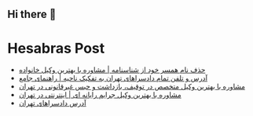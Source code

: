 ## Hi there 👋


# Hesabras Post

<!-- BLOG-POST-LIST:START -->
- [حذف نام همسر خود از شناسنامه | مشاوره با بهترین وکیل خانواده](https://hesabraslaw.com/blog/%D8%AD%D8%B0%D9%81-%D9%86%D8%A7%D9%85-%D9%87%D9%85%D8%B3%D8%B1-%D8%AE%D9%88%D8%AF-%D8%A7%D8%B2-%D8%B4%D9%86%D8%A7%D8%B3%D9%86%D8%A7%D9%85%D9%87-%D9%85%D8%B4%D8%A7%D9%88%D8%B1%D9%87-%D8%A8%D8%A7-%D8%A8%D9%87%D8%AA%D8%B1%DB%8C%D9%86-%D9%88%DA%A9%DB%8C%D9%84-%D8%AE%D8%A7%D9%86%D9%88%D8%A7%D8%AF%D9%87/)
- [آدرس و تلفن تمام دادسراهای تهران به تفکیک ناحیه | راهنمای جامع](https://hesabraslaw.com/blog/%D8%A2%D8%AF%D8%B1%D8%B3-%D9%88-%D8%AA%D9%84%D9%81%D9%86-%D8%AA%D9%85%D8%A7%D9%85-%D8%AF%D8%A7%D8%AF%D8%B3%D8%B1%D8%A7%D9%87%D8%A7%DB%8C-%D8%AA%D9%87%D8%B1%D8%A7%D9%86-%D8%A8%D9%87-%D8%AA%D9%81%DA%A9%DB%8C%DA%A9-%D9%86%D8%A7%D8%AD%DB%8C%D9%87-%D8%B1%D8%A7%D9%87%D9%86%D9%85%D8%A7%DB%8C-%D8%AC%D8%A7%D9%85%D8%B9/)
- [مشاوره با بهترین وکیل متخصص در توقیف، بازداشت و حبس غیرقانونی در تهران](https://hesabraslaw.com/blog/%D9%85%D8%B4%D8%A7%D9%88%D8%B1%D9%87-%D8%A8%D8%A7-%D8%A8%D9%87%D8%AA%D8%B1%DB%8C%D9%86-%D9%88%DA%A9%DB%8C%D9%84-%D9%85%D8%AA%D8%AE%D8%B5%D8%B5-%D8%AF%D8%B1-%D8%AA%D9%88%D9%82%DB%8C%D9%81-%D8%A8%D8%A7%D8%B2%D8%AF%D8%A7%D8%B4%D8%AA-%D9%88-%D8%AD%D8%A8%D8%B3-%D8%BA%DB%8C%D8%B1%D9%82%D8%A7%D9%86%D9%88%D9%86%DB%8C-%D8%AF%D8%B1-%D8%AA%D9%87%D8%B1%D8%A7%D9%86/)
- [مشاوره با بهترین وکیل جرایم رایانه ‌ای | اینترنتی در تهران](https://hesabraslaw.com/blog/%D9%85%D8%B4%D8%A7%D9%88%D8%B1%D9%87-%D8%A8%D8%A7-%D8%A8%D9%87%D8%AA%D8%B1%DB%8C%D9%86-%D9%88%DA%A9%DB%8C%D9%84-%D8%AC%D8%B1%D8%A7%DB%8C%D9%85-%D8%B1%D8%A7%DB%8C%D8%A7%D9%86%D9%87-%D8%A7%DB%8C-%D8%A7%DB%8C%D9%86%D8%AA%D8%B1%D9%86%D8%AA%DB%8C-%D8%AF%D8%B1-%D8%AA%D9%87%D8%B1%D8%A7%D9%86/)
- [آدرس دادسراهای تهران](https://www.elsalawyers.com/crime/%d8%a2%d8%af%d8%b1%d8%b3-%d8%af%d8%a7%d8%af%d8%b3%d8%b1%d8%a7%d9%87%d8%a7%db%8c-%d8%aa%d9%87%d8%b1%d8%a7%d9%86-2/)
<!-- BLOG-POST-LIST:END -->


<!--
**alisamadian/alisamadian** is a ✨ _special_ ✨ repository because its `README.md` (this file) appears on your GitHub profile.

Here are some ideas to get you started:

- 🔭 I’m currently working on ...
- 🌱 I’m currently learning ...
- 👯 I’m looking to collaborate on ...
- 🤔 I’m looking for help with ...
- 💬 Ask me about ...
- 📫 How to reach me: ...
- 😄 Pronouns: ...
- ⚡ Fun fact: ...
-->
